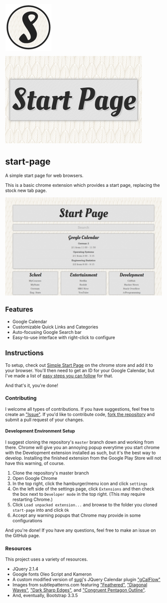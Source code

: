 ![Promo graphic](/img/fav/ms-icon-150x150.png)

![Promo graphic2](/img/promotile.png)

# start-page
A simple start page for web browsers.

This is a basic chrome extension which provides a start page, replacing the stock new tab page.

![Screenshot](/img/screenshot.PNG)

## Features
- Google Calendar
- Customizable Quick Links and Categories
- Auto-focusing Google Search bar
- Easy-to-use interface with right-click to configure

## Instructions
To setup, check out [Simple Start Page](https://chrome.google.com/webstore/detail/simple-start-page/penpdmhpelafnfaeidigoapommfeoeai) on the chrome store and add it to your browser. You'll then need to get an ID for your Google Calendar, but I've made a list of [easy steps you can follow](https://github.com/hawkins/start-page/wiki/Set-Up-Google-Calendar) for that.

And that's it, you're done!

### Contributing
I welcome all types of contributions. If you have suggestions, feel free to create an ["Issue"](https://github.com/hawkins/start-page/issues/new). If you'd like to contribute code, [fork the repository](https://github.com/hawkins/start-page#fork-destination-box) and submit a pull request of your changes.

#### Development Environment Setup
I suggest cloning the repository's `master` branch down and working from there. Chrome will give you an annoying popup everytime you start chrome with the Development extension installed as such, but it's the best way to develop. Installing the finished extension from the Google Play Store will not have this warning, of course.

1. Clone the repository's master branch
2. Open Google Chrome
3. In the top right, click the hamburger/menu icon and click `settings`
4. On the left side of the settings page, click `Extensions` and then check the box next to `Developer mode` in the top right. (This may require restarting Chrome.)
5. Click `Load unpacked extension...` and browse to the folder you cloned `start-page` into and click `Ok`
6. Accept any warning popups that Chrome may provide in some configurations

And you're done! If you have any questions, feel free to make an issue on the GitHub page.


### Resources
This project uses a variety of resources.
- JQuery 2.1.4
- Google fonts Oleo Script and Kameron
- A custom modified version of [sugi](https://github.com/sugi)'s JQuery Calendar plugin ["gCalFlow"](http://sugi.github.io/jquery-gcal-flow/)
- Images from subtlepatterns.com featuring ["Feathered"](http://subtlepatterns.com/feathered/), ["Diagonal Waves"](http://subtlepatterns.com/diagonal-waves/), ["Dark Sharp Edges"](http://subtlepatterns.com/dark-sharp-edges/), and ["Congruent Pentagon Outline"](http://subtlepatterns.com/congruent-pentagon-outline/).
- And, eventually, Bootstrap 3.3.5
